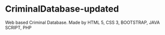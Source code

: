 # CriminalDatabase-updated
Web based Criminal Database. Made by HTML 5, CSS 3, BOOTSTRAP, JAVA SCRIPT, PHP  
